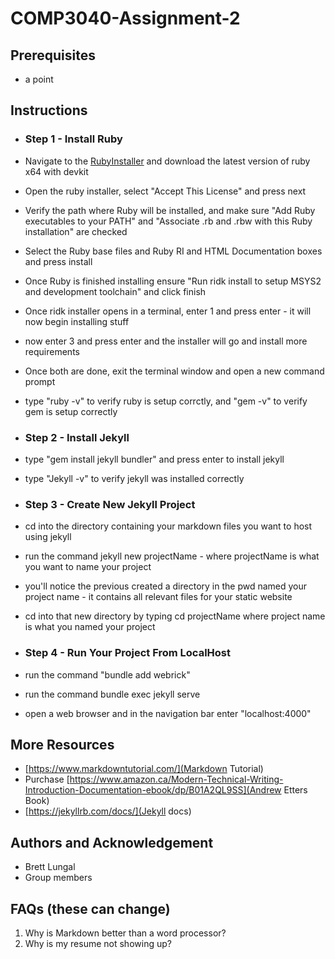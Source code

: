 # COMP3040-Assignment-2

## Prerequisites
* a point

## Instructions

* ### Step 1 - Install Ruby
* Navigate to the [RubyInstaller](https://rubyinstaller.org/downloads/) and download the latest version of ruby x64 with devkit
* Open the ruby installer, select "Accept This License" and press next
* Verify the path where Ruby will be installed, and make sure "Add Ruby executables to your PATH" and "Associate .rb and .rbw with this Ruby installation" are checked
* Select the Ruby base files and Ruby RI and HTML Documentation boxes and press install
* Once Ruby is finished installing ensure "Run ridk install to setup MSYS2 and development toolchain" and click finish
* Once ridk installer opens in a terminal, enter 1 and press enter - it will now begin installing stuff
* now enter 3 and press enter and the installer will go and install more requirements
* Once both are done, exit the terminal window and open a new command prompt
* type "ruby -v" to verify ruby is setup corrctly, and "gem -v" to verify gem is setup correctly

* ### Step 2 - Install Jekyll
* type "gem install jekyll bundler" and press enter to install jekyll
* type "Jekyll -v" to verify jekyll was installed correctly

* ### Step 3 - Create New Jekyll Project
* cd into the directory containing your markdown files you want to host using jekyll
* run the command jekyll new projectName - where projectName is what you want to name your project
* you'll notice the previous created a directory in the pwd named your project name - it contains all relevant files for your static website
* cd into that new directory by typing cd projectName where project name is what you named your project

* ### Step 4 - Run Your Project From LocalHost
* run the command "bundle add webrick"
* run the command bundle exec jekyll serve
* open a web browser and in the navigation bar enter "localhost:4000"

## More Resources
* [https://www.markdowntutorial.com/](Markdown Tutorial)
* Purchase [https://www.amazon.ca/Modern-Technical-Writing-Introduction-Documentation-ebook/dp/B01A2QL9SS](Andrew Etters Book)
* [https://jekyllrb.com/docs/](Jekyll docs)

## Authors and Acknowledgement
* Brett Lungal
* Group members

## FAQs (these can change)
1. Why is Markdown better than a word processor?
2. Why is my resume not showing up?